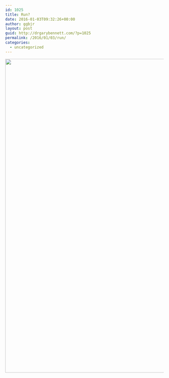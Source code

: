 ```yaml
---
id: 1025
title: Run?
date: 2016-01-03T09:32:26+00:00
author: ggbjr
layout: post
guid: http://drgarybennett.com/?p=1025
permalink: /2016/01/03/run/
categories:
  - uncategorized
---
```

<img src="http://i.huffpost.com/gen/3086086/images/o-UVU-TEXT-STAIRWELL-facebook.jpg" width="2000" height="1000" class="aligncenter" />